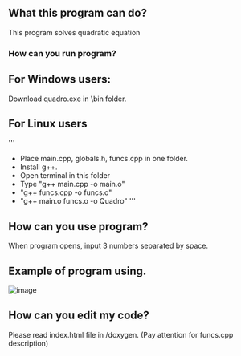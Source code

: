 ## What this program can do?
This program solves quadratic equation

### How can you run program?
## For Windows users:
Download quadro.exe in \bin folder.
## For Linux users
'''
- Place main.cpp, globals.h, funcs.cpp in one folder. 
- Install g++.
- Open terminal in this folder
- Type "g++ main.cpp -o main.o"
- "g++ funcs.cpp -o funcs.o"
- "g++ main.o funcs.o -o Quadro"
'''

## How can you use program?
When program opens, input 3 numbers separated by space.

## Example of program using.
![image](https://user-images.githubusercontent.com/26509840/131129805-5a31048a-fe95-42fd-8686-4d1709f44a64.png)

## How can you edit my code?
Please read index.html file in /doxygen. (Pay attention for funcs.cpp description)
